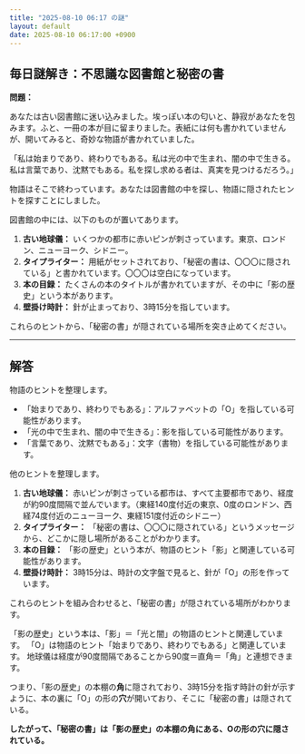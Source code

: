 ```yaml
---
title: "2025-08-10 06:17 の謎"
layout: default
date: 2025-08-10 06:17:00 +0900
---
```

## 毎日謎解き：不思議な図書館と秘密の書

**問題：**

あなたは古い図書館に迷い込みました。埃っぽい本の匂いと、静寂があなたを包みます。ふと、一冊の本が目に留まりました。表紙には何も書かれていませんが、開いてみると、奇妙な物語が書かれていました。

「私は始まりであり、終わりでもある。私は光の中で生まれ、闇の中で生きる。私は言葉であり、沈黙でもある。私を探し求める者は、真実を見つけるだろう。」

物語はそこで終わっています。あなたは図書館の中を探し、物語に隠されたヒントを探すことにしました。

図書館の中には、以下のものが置いてあります。

1.  **古い地球儀：** いくつかの都市に赤いピンが刺さっています。東京、ロンドン、ニューヨーク、シドニー。
2.  **タイプライター：** 用紙がセットされており、「秘密の書は、〇〇〇に隠されている」と書かれています。〇〇〇は空白になっています。
3.  **本の目録：** たくさんの本のタイトルが書かれていますが、その中に「影の歴史」という本があります。
4.  **壁掛け時計：** 針が止まっており、3時15分を指しています。

これらのヒントから、「秘密の書」が隠されている場所を突き止めてください。

---

## 解答

物語のヒントを整理します。

*   「始まりであり、終わりでもある」：アルファベットの「O」を指している可能性があります。
*   「光の中で生まれ、闇の中で生きる」：影を指している可能性があります。
*   「言葉であり、沈黙でもある」：文字（書物）を指している可能性があります。

他のヒントを整理します。

1.  **古い地球儀：** 赤いピンが刺さっている都市は、すべて主要都市であり、経度が約90度間隔で並んでいます。（東経140度付近の東京、0度のロンドン、西経74度付近のニューヨーク、東経151度付近のシドニー）
2.  **タイプライター：** 「秘密の書は、〇〇〇に隠されている」というメッセージから、どこかに隠し場所があることがわかります。
3.  **本の目録：** 「影の歴史」という本が、物語のヒント「影」と関連している可能性があります。
4.  **壁掛け時計：** 3時15分は、時計の文字盤で見ると、針が「O」の形を作っています。

これらのヒントを組み合わせると、「秘密の書」が隠されている場所がわかります。

「影の歴史」という本は、「影」＝「光と闇」の物語のヒントと関連しています。
「O」は物語のヒント「始まりであり、終わりでもある」と関連しています。
地球儀は経度が90度間隔であることから90度＝直角＝「角」と連想できます。

つまり、「影の歴史」の本棚の**角**に隠されており、3時15分を指す時計の針が示すように、本の裏に「O」の形の**穴**が開いており、そこに「秘密の書」は隠されている。

**したがって、「秘密の書」は「影の歴史」の本棚の角にある、Oの形の穴に隠されている。**
